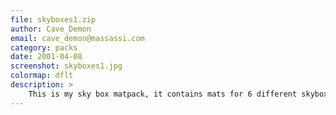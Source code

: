```yaml
---
file: skyboxes1.zip
author: Cave_Demon
email: cave_demon@massassi.com
category: packs
date: 2001-04-08
screenshot: skyboxes1.jpg
colormap: dflt
description: >
    This is my sky box matpack, it contains mats for 6 different skyboxes. <b>Every mat is 16 bit</b>.
---
```

